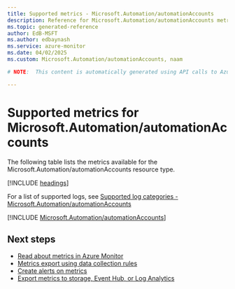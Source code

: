 ```yaml
---
title: Supported metrics - Microsoft.Automation/automationAccounts
description: Reference for Microsoft.Automation/automationAccounts metrics in Azure Monitor.
ms.topic: generated-reference
author: EdB-MSFT
ms.author: edbaynash
ms.service: azure-monitor
ms.date: 04/02/2025
ms.custom: Microsoft.Automation/automationAccounts, naam

# NOTE:  This content is automatically generated using API calls to Azure. Any edits made on these files will be overwritten in the next run of the script. 

---
```


  
# Supported metrics for Microsoft.Automation/automationAccounts
  
The following table lists the metrics available for the Microsoft.Automation/automationAccounts resource type.  
  
  
[!INCLUDE [headings](~/reusable-content/ce-skilling/azure/includes/azure-monitor/reference/metrics/metrics-headings.md)]  
  
  
  
For a list of supported logs, see [Supported log categories - Microsoft.Automation/automationAccounts](../supported-logs/microsoft-automation-automationaccounts-logs.md)  
  
 

[!INCLUDE [Microsoft.Automation/automationAccounts](~/reusable-content/ce-skilling/azure/includes/azure-monitor/reference/metrics/microsoft-automation-automationaccounts-metrics-include.md)]  



## Next steps

- [Read about metrics in Azure Monitor](/azure/azure-monitor/data-platform)
- [Metrics export using data collection rules](/azure/azure-monitor/essentials/data-collection-metrics)
- [Create alerts on metrics](/azure/azure-monitor/alerts/alerts-overview)
- [Export metrics to storage, Event Hub, or Log Analytics](/azure/azure-monitor/essentials/platform-logs-overview)
